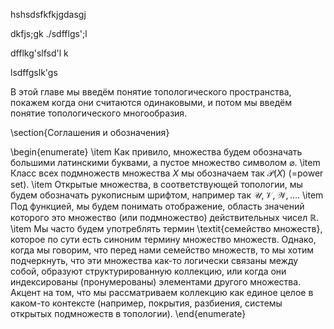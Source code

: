 hshsdsfkfkjgdasgj

dkfjs;gk ./sdfflgs';l 



dfflkg'slfsd'l k



lsdffgslk'gs 

В этой главе мы введём понятие топологического пространства, покажем когда они считаются одинаковыми, и потом мы введём понятие топологического многообразия.


\section{Соглашения и обозначения}


\begin{enumerate}
    \item Как привило, множества будем обозначать большими латинскими буквами, а пустое множество символом $\varnothing$.
    \item Класс всех подмножеств множества $X$ мы обозначаем так $\mathscr{P}(X)$ (=power set).
    \item Открытые множества, в соответствующей топологии, мы будем обозначать рукописным шрифтом, например так $\mathscr{U}, \mathscr{V}, \mathscr{W},\ldots.$ 
    \item Под функцией, мы будем понимать отображение, область значений которого это множество (или подмножество) действительных чисел $\mathbb{R}$.
    \item Мы часто будем употреблять термин \textit{семейство множеств}, которое по сути есть синоним термину множество множеств. Однако, когда мы говорим, что перед нами семейство множеств, то мы хотим подчеркнуть, что эти множества как-то логически связаны между собой, образуют структурированную коллекцию, или когда они индексированы (пронумерованы) элементами другого множества. Акцент на том, что мы рассматриваем коллекцию как единое целое в каком-то контексте (например, покрытия, разбиения, системы открытых подмножеств в топологии).
\end{enumerate}